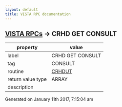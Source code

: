```yaml
---
layout: default
title: VISTA RPC documentation
---
```




## [VISTA RPCs](TableOfContent.md) &#8594; CRHD GET CONSULT 

 property | value 
--- | --- 
 label | CRHD GET CONSULT
 tag | CONSULT
 routine | [CRHDUT](http://code.osehra.org/dox/Routine_CRHDUT_source.html)
 return value type | ARRAY
 description | 




 Generated on January 11th 2017, 7:15:04 am